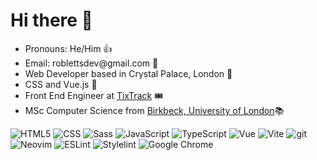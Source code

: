 <h1>Hi there 👋</h1>

<ul>
  <li>Pronouns: He/Him 👍</li>
  <li>Email: roblettsdev@gmail.com 📮</li>
  <li>Web Developer based in Crystal Palace, London 🦖</li>
  <li>CSS and Vue.js 💚</li>
  <li>Front End Engineer at <a href="https://www.tixtrack.com/">TixTrack</a> 🎟</li>
  <li>MSc Computer Science from <a href="https://www.bbk.ac.uk/study/2022/postgraduate/programmes/TMSCOSCI_C/0/computer-science-msc" target="_blank">Birkbeck, University of London</a>📚</li>
</ul>

<div>
  <img alt="HTML5" src="https://img.shields.io/badge/-HTML5-E34F26?style=for-the-badge&logo=html5&logoColor=white" />
  <img alt="CSS" src="https://img.shields.io/badge/CSS-239120?&style=for-the-badge&logo=css3&logoColor=white" />
  <img alt="Sass" src="https://img.shields.io/badge/-Sass-CC6699?style=for-the-badge&logo=sass&logoColor=white" />
  <img alt="JavaScript" src="https://img.shields.io/badge/JavaScript-323330?style=for-the-badge&logo=javascript&logoColor=F7DF1E" />
  <img alt="TypeScript" src="https://img.shields.io/badge/TypeScript-007ACC?style=for-the-badge&logo=typescript&logoColor=FFF" />
  <img alt="Vue" src="https://img.shields.io/badge/Vue-4fc08d?style=for-the-badge&logo=vuedotjs&logoColor=white" />
  <img alt="Vite" src="https://img.shields.io/badge/Vite-646CFF?style=for-the-badge&logo=vite&logoColor=white" />
  <img alt="git" src="https://img.shields.io/badge/GIT-E44C30?style=for-the-badge&logo=git&logoColor=white" />
</div>

<div>
  <img alt="Neovim" src="https://img.shields.io/badge/NeoVim-%2357A143.svg?&style=for-the-badge&logo=neovim&logoColor=white" />
  <img alt="ESLint" src="https://img.shields.io/badge/eslint-3A33D1?style=for-the-badge&logo=eslint&logoColor=white" />
  <img alt="Stylelint" src="https://img.shields.io/badge/stylelint-000?style=for-the-badge&logo=stylelint&logoColor=white" />
  <img alt="Google Chrome" src="https://img.shields.io/badge/Google_chrome-4285F4?style=for-the-badge&logo=Google-chrome&logoColor=white" 
</div>
